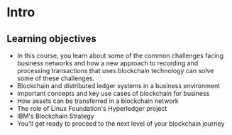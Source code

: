 # Intro
## Learning objectives
* In this course, you learn about some of the common challenges facing business networks and how a new approach to recording and processing transactions that uses blockchain technology can solve some of these challenges.
* Blockchain and distributed ledger systems in a business environment
* Important concepts and key use cases of blockchain for business
* How assets can be transferred in a blockchain network
* The role of Linux Foundation's Hyperledger project
* IBM's Blockchain Strategy
* You'll get ready to proceed to the next level of your blockchain journey